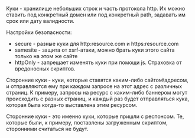 Куки - хранилище небольших строк и часть протокола http. Их можно ставить
под конкретный домен или под конкретный path, задавать им срок или дату валидности.

Настройки безопасности:
 - secure - разные куки для http:resource.com и https:resource.com
 - samesite - защита от xsrf-атаки, можно брать куки этого сайта только на этом же сайте
 - httpOnly - запрещает изменять куки при помощи js. Страховка от вредоносных скриптов.


Сторонние куки - куки, которые ставятся каким-либо сайтом\адресом,
и отправляются ему при каждом запросе на этот адрес с различных страниц. К примеру,
запросы на ресурс с каким-либо баннером могут происходить с разных страниц,
и каждый раз будет отправляться кука, которая была когда-то выставлена этим ресурсом.

Сторонние куки - это именно куки, которые пришли с респонсом. Те, которые были, к  примеру,
 поставлены загруженным скриптом, сторонними считаться не будут.